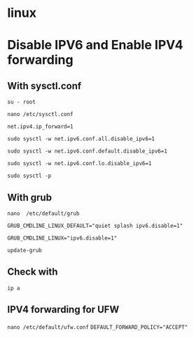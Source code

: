 # linux

# Disable IPV6 and Enable IPV4 forwarding
## With sysctl.conf
`su - root`

`nano /etc/sysctl.conf`

`net.ipv4.ip_forward=1`

`sudo sysctl -w net.ipv6.conf.all.disable_ipv6=1`

`sudo sysctl -w net.ipv6.conf.default.disable_ipv6=1`

`sudo sysctl -w net.ipv6.conf.lo.disable_ipv6=1`

`sudo sysctl -p`

## With grub
`nano  /etc/default/grub`

`GRUB_CMDLINE_LINUX_DEFAULT="quiet splash ipv6.disable=1"`

`GRUB_CMDLINE_LINUX="ipv6.disable=1"`

`update-grub`

## Check with
```ip a```

## IPV4 forwarding for UFW
`nano /etc/default/ufw.conf`
`DEFAULT_FORWARD_POLICY="ACCEPT"`



